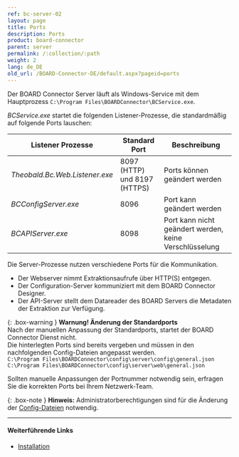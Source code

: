 ```yaml
---
ref: bc-server-02
layout: page
title: Ports
description: Ports
product: board-connector
parent: server
permalink: /:collection/:path
weight: 2
lang: de_DE
old_url: /BOARD-Connector-DE/default.aspx?pageid=ports
---
```

Der BOARD Connector Server läuft als Windows-Service mit dem Hauptprozess `C:\Program Files\BOARDConnector\BCService.exe`. 

*BCService.exe* startet die folgenden Listener-Prozesse, die standardmäßig auf folgende Ports lauschen:

Listener Prozesse| Standard Port | Beschreibung
------------ | ------------- | -------------
*Theobald.Bc.Web.Listener.exe* | 8097 (HTTP) und 8197 (HTTPS) | Ports können geändert werden
*BCConfigServer.exe* | 8096 | Port kann geändert werden
*BCAPIServer.exe* | 8098 | Port kann nicht geändert werden, keine Verschlüsselung

Die Server-Prozesse nutzen verschiedene Ports für die Kommunikation. 
- Der Webserver nimmt Extraktionsaufrufe über HTTP(S) entgegen. 
- Der Configuration-Server kommuniziert mit dem BOARD Connector Designer.
- Der API-Server stellt dem Datareader des BOARD Servers die Metadaten der Extraktion zur Verfügung.

{: .box-warning }
**Warnung! Änderung der Standardports**<br>
Nach der manuellen Anpassung der Standardports, startet der BOARD Connector Dienst nicht.<br>
Die hinterlegten Ports sind bereits vergeben und müssen in den nachfolgenden Config-Dateien angepasst werden.<br>
`C:\Program Files\BOARDConnector\config\server\config\general.json`<br>
`C:\Program Files\BOARDConnector\config\server\web\general.json`

Sollten manuelle Anpassungen der Portnummer notwendig sein, erfragen Sie die korrekten Ports bei Ihrem Netzwerk-Team.

{: .box-note }
**Hinweis:** Administratorberechtigungen sind für die Änderung der [Config-Dateien](../einfuehrung/installation-und-update#dateien-des-programmverzeichnisses) notwendig.

*****
#### Weiterführende Links
 - [Installation](../einfuehrung/installation-und-update)

